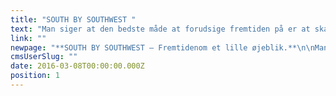 ```yaml
---
title: "SOUTH BY SOUTHWEST "
text: "Man siger at den bedste måde at forudsige fremtiden på er at skabe den selv. Derfor sendte vi i år en håndfuld medarbejdere af sted til den anerkendte tech-festival, South by Soutwest i Austin, Texas. \n"
link: ""
newpage: "**SOUTH BY SOUTHWEST – Fremtidenom et lille øjeblik.**\n\nMan siger at den bedste måde at forudsige fremtiden på er atskabe den selv. Derfor sendte vi i år en håndfuld medarbejdere af sted til denanerkendte tech-festival, South by Soutwest i Austin, Texas. Stedet, hvor enstor del af den digitale kommunikations-fremtid bliver til nutid. Den årligebegivenhed med over 30.000 deltagere, og keynote speakers som Barack Obama ogJ. J. Abrams, er en innovativ smeltedigel af robotter, droner, førerløse biler,3D printere, branded content, social media, japanske startups og virtualreality. Buzzwords svirrer som bier i luften, men fremtidens honningkrukke erogså fyldt til randen, og ikke til at komme uden om.\n\n**Rumkrig i samtalekøkkenet**\n\nVirtual reality er en af de mega trends, vi med sikkerhed vilse mere til i fremtiden. Teknologien er nu endelig nået dertil, hvor man rentfaktisk et øjeblik tror på, at man befinder dig midt i en rumkrig i yderstegalakse eller i en hæsblæsende rutsje bane med hovedet hængende nedad. \n\nIsenkrammet er indtil videre ikke lige kønt udadtil, men detvirker overraskende godt. Det store spørgsmål er dog, hvad disse teknologierkan gøre for et brand. Er de håndgribelige bud på nye kommunikationsveje og en interaktionman næppe troede var mulig, da man trykte sine M65 foldere istart-halvfemserne? \n\n**Farvel til fitnesscentret**\n\nDe såkaldte _wearables_fyldte også godt op i den imponerende kongres-hal. For selvom modige projekterog produkter som Google Glass og Apple Watch ikke har været en ubetingetsucces, så har de også banet vejen for andre virksomheder, der nu står klar i kulissenmed deres bud på det næste nye. Lige fra Quell, som øjeblikkeligt fjerner kropssmerter,uden brug af medicin.\n\nFor ikke at tale om træningstrøjen X, der via elektroder kanpåføre dine arme 20 kilos vægt og allerede i morgen kan overflødiggøre turentil fitnesscentret.\n\nEller Thync, der påvirker hjernen til enten at udsendeenergi eller slappe af i løbet af få sekunder, og så er vi hermed nået tilveritabel hjerne-hacking. \n\n**Fremtiden kræver ansvar og respekt**\n\nEn kuriositet lige nu, men også en understregning af, at denye teknologier, der nemt kan forblænde os, kræver både timing, ansvarlighed ogrespekt over for de forbrugere, der konstant bliver tæppebombet af mere og mereaggressive budskaber på samtlige platforme 24/7. \n\nHar man det for øje, er der et utal muligheder, og anvendesde rigtigt, kan det endda blive meget interessant, og ikke mindst relevant forbåde afsender og modtager.\n\n**Stjerneskud on demand**\n\nOg hvad har vi så lært efter fem dages hed, intensiv,inspiration i smeltediglen? Er der op og ned på noget i dette tekniske virvar?  Svaret er forholdsvist simpelt om end nogetdiffust: \n\nAlt kan lade sig gøre med nutidens teknologier. Hvis vi kantænke det, kan vi lave det. Vi lever med andre ord i en tid, hvor en japanskvirksomhed tilbyder stjerneskud on demand. Og her taler vi ikke om et klassisk stykkesmørrebrød. \n\n**Robotterne og hjulet**\n\nDiskussionen om mennesker og maskiner har aldrig været mereaktuel. Robotter stod nærmest i kø på SXSW. Og på sigt skal vi nok vænne os til,at de ligesom hjulet og den dybe tallerken vil løse de åbenlyse problemer sommennesket står overfor. Det kan man godt diskutere om et stjerneskud on demandgør. Men den nysgerrighed, det mod og den skaberglæde, der driver dens slagsspektakulære opfindelser er uden tvivl inspirerende og tankevækkende. \n\nDen vil være med til at skabe andre ideer og ny innovation.Og mon ikke det også fører til, at brands i større grad kan være med til at gørevores hverdag og liv nemmere og mere enkelt, og ikke blot faldbyde varer ogydelser i et væk, mere eller mindre bevidstløst.\n\n**Historien er helt central**\n\nMed de nye teknologier og digitale landvindinger, kan vi måskevære med til skabe en dialog og engagement, som tidligere tidersmassemarkedsføring sjældent kunne opnå. \n\nOg det er her, i denne krydsild, at vi skal vænne os til atkommunikation i den grad udklækkes. Postulaternes tid er forbi, så her står viover for en nær fremtid hvor budskaber, medier _utilites_, produkter og services smelter sammen og nye begreber bliverkommunikation i sig selv, og hvor alting kultiveres og muterer konstant. Og herer vi ved en helt central ting. Den rivende, fantastiske og voldsomtinspirerende og ganske dramatiske udvikling kræver nemlig noget, der er altandet end nyt. \n\n**Herodot.com**\n\nI virkeligheden ligeså gammel som mennesket selv: Historiefortællingen.De fortællinger som har fulgt os længere end hjulet og den dybe tallerken. FraHerodot til Hemmingway. For hvad skal ellers holde styr på så mange tekniskefinesser, medier, platforme, kanaler, utilities, og konstante granuleringer afbrand, produkt og budskab?\n\n**Skrevet i sanskrit og på twitter**\n\nKald det et koncept, _storytelling,_en organiserende ide’, en rød tråd, et blåt ocean, en platform, univers elleret _purpose._Kært barn mange navne, men det er her vistadig kan gøre en forskel som kommunikations-folk. Det er ved at skabe ensamlet fortælling om et brand, at vi kan få hele den fagre nye verdensteknikaliteter og spidsfindigheder til at gøre vores kommunikation mere indsigtsfuld, mere menneskelig og mere relevant. Og dethar altid været god latin i en verden hvor fortællingen altid vil overleve,uanset om den står hugget i sanskrit eller lyser på twitter.\n\n  "
cmsUserSlug: ""
date: 2016-03-08T00:00:00.000Z
position: 1
---
```


